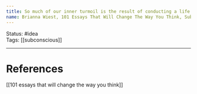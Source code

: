 ```yaml
---
title: So much of our inner turmoil is the result of conducting a life we don’t inherently desire
name: Brianna Wiest, 101 Essays That Will Change The Way You Think, Subconscious Behaviors that are Keeping You from Having The Life You Want
---
```


Status: #idea  
Tags:  [[subconscious]]

---
# References
[[101 essays that will change the way you think]]